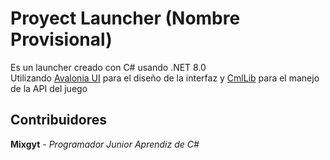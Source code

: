 # Proyect Launcher (Nombre Provisional)
Es un launcher creado con C# usando .NET 8.0<br> 
Utilizando [Avalonia UI](https://github.com/AvaloniaUI/Avalonia) para el diseño de la interfaz y [CmlLib](https://github.com/CmlLib/CmlLib.Core) para el manejo de la API del juego
## Contribuidores
<b>Mixgyt</b> - <i>Programador Junior Aprendiz de C#</i>
